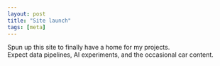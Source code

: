 ```yaml
---
layout: post
title: "Site launch"
tags: [meta]
---
```


Spun up this site to finally have a home for my projects.  
Expect data pipelines, AI experiments, and the occasional car content.
